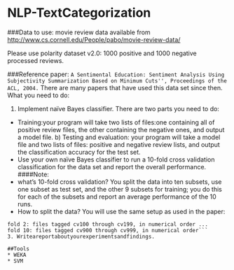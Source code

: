 # NLP-TextCategorization

###Data to use: movie review data available from http://www.cs.cornell.edu/People/pabo/movie-review-data/

Please use polarity dataset v2.0: 1000 positive and 1000 negative processed reviews.

###Reference paper:
```A Sentimental Education: Sentiment Analysis Using Subjectivity Summarization Based on Minimum Cuts'', Proceedings of the ACL, 2004.```
There are many papers that have used this data set since then.
What you need to do:
1. Implement naïve Bayes classifier. There are two parts you need to do:
* Training:your program will take two lists of files:one containing all of positive review files, the other containing the negative ones, and output a model file.
b) Testing and evaluation: your program will take a model file and two lists of files: positive and negative review lists, and output the classification accuracy for the test set.
* Use your own naïve Bayes classifier to run a 10-fold cross validation classification for the data set and report the overall performance.
####Note: 
* what’s 10-fold cross validation? You split the data into ten subsets, use one subset as test set, and the other 9 subsets for training; you do this for each of the subsets and report an average performance of the 10 runs.
* How to split the data? You will use the same setup as used in the paper:
```fold 1: files tagged cv000 through cv099, in numerical order 
fold 2: files tagged cv100 through cv199, in numerical order ...
fold 10: files tagged cv900 through cv999, in numerical order```
3. Writeareportaboutyourexperimentsandfindings.

##Tools
* WEKA
* SVM
